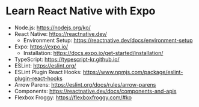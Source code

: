 # Learn React Native with Expo

- Node.js: https://nodejs.org/ko/
- React Native: https://reactnative.dev/
  - Environment Setup: https://reactnative.dev/docs/environment-setup
- Expo: https://expo.io/
  - Installation: https://docs.expo.io/get-started/installation/
- TypeScript: https://typescript-kr.github.io/
- ESLint: https://eslint.org/
- ESLint Plugin React Hooks: https://www.npmjs.com/package/eslint-plugin-react-hooks
- Arrow Parens: https://eslint.org/docs/rules/arrow-parens
- Components: https://reactnative.dev/docs/components-and-apis
- Flexbox Froggy: https://flexboxfroggy.com/#ko
